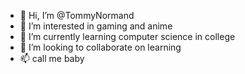 - 👋 Hi, I’m @TommyNormand
- 👀 I’m interested in gaming and anime
- 🌱 I’m currently learning computer science in college
- 💞️ I’m looking to collaborate on learning
- 📫 call me baby

<!---
TommyNormand/TommyNormand is a ✨ special ✨ repository because its `README.md` (this file) appears on your GitHub profile.
You can click the Preview link to take a look at your changes.
--->
